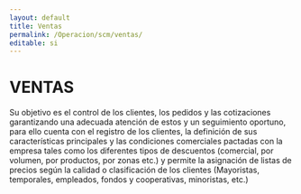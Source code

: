 ```yaml
---
layout: default
title: Ventas
permalink: /Operacion/scm/ventas/
editable: si
---
```


# VENTAS  

Su objetivo es el control de los clientes, los pedidos y las cotizaciones garantizando
una adecuada atención de estos y un seguimiento oportuno, para ello cuenta con el
registro de los clientes, la definición de sus características principales y las condiciones
comerciales pactadas con la empresa tales como los diferentes tipos de descuentos
(comercial, por volumen, por productos, por zonas etc.) y permite la asignación de listas
de precios según la calidad o clasificación de los clientes (Mayoristas, temporales,
empleados, fondos y cooperativas, minoristas, etc.)

